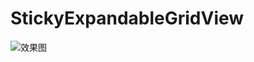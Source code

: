 # StickyExpandableGridView
![效果图](https://github.com/KobeGong/StickyAnimatedExpandableGridView/blob/master/art/screencap.gif)
